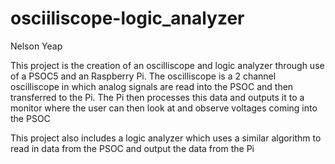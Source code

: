 # osciiliscope-logic_analyzer
Nelson Yeap

This project is the creation of an oscilliscope and logic analyzer through use of a PSOC5 and an Raspberry Pi. 
The oscilliscope is a 2 channel oscilliscope in which analog signals are read into the PSOC and then transferred to the Pi.
The Pi then processes this data and outputs it to a monitor where the user can then look at and observe voltages coming into the PSOC

This project also includes a logic analyzer which uses a similar algorithm to read in data from the PSOC and output the data from the Pi

